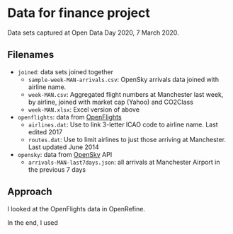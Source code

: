 # Data for finance project

Data sets captured at Open Data Day 2020, 7 March 2020.

## Filenames

- `joined`: data sets joined together
  - `sample-week-MAN-arrivals.csv`: OpenSky arrivals data joined with airline name.
  - `week-MAN.csv`: Aggregated flight numbers at Manchester last week, by airline, joined with market cap (Yahoo) and CO2Class
  - `week-MAN.xlsx`: Excel version of above
- `openflights`: data from [OpenFlights](https://openflights.org/data.html)
  - `airlines.dat`: Use to link 3-letter ICAO code to airline name. Last edited 2017
  - `routes.dat`: Use to limit airlines to just those arriving at Manchester. Last updated June 2014
- `opensky`: data from [OpenSky](https://opensky-network.org/) API
  - `arrivals-MAN-last7days.json`: all arrivals at Manchester Airport in the previous 7 days

## Approach

I looked at the OpenFlights data in OpenRefine.

In the end, I used 